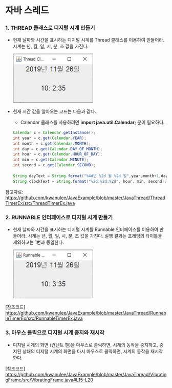 # 자바 스레드

<a name="1"></a>
### 1. THREAD 클래스로 디지털 시계 만들기

- 현재 날짜와 시간을 표시하는 디지털 시계를 Thread 클래스를 이용하여 만들어라. 시계는 년, 월, 일, 시, 분, 초 값을 가진다.

	<img src="figure/14-1.jpg" width=250>
- 현재 시간 값을 알아오는 코드는 다음과 같다.
	- Calendar 클래스를 사용하려면 **import java.util.Calendar;** 문이 필요하다.

	```java
	Calendar c = Calendar.getInstance();
	int year = c.get(Calendar.YEAR);
	int month = c.get(Calendar.MONTH);
	int day = c.get(Calendar.DAY_OF_MONTH);
	int hour = c.get(Calendar.HOUR_OF_DAY);
	int min = c.get(Calendar.MINUTE);
	int second = c.get(Calendar.SECOND);

	String dayText = String.format("%4d년 %2d 월 %2d 일",year,month+1,day);
	String clockText = String.format("%2d:%2d:%2d", hour, min, second);
	```

참고자료: https://github.com/kwanulee/JavaExample/blob/master/JavaThread/ThreadTimerEx/src/ThreadTimerEx.java

<a name="2"></a>
### 2.	RUNNABLE 인터페이스로 디지털 시계 만들기
- 현재 날짜와 시간을 표시하는 디지털 시계를 Runnable 인터페이스를 이용하여 만들어라. 시계는 년, 월, 일, 시, 분, 초 값을 가진다.
실행 결과는 프레임의 타이틀을 제외하고는 1번과 동일한다.

	<img src="figure/14-2.jpg" width=250>

[참조코드]
	https://github.com/kwanulee/JavaExample/blob/master/JavaThread/RunnableTimerEx/src/RunnableTimerEx.java

<a name="3"></a>
### 3.	마우스 클릭으로 디지털 시계 중지와 재시작
- 디지털 시계의 화면 (컨텐트 팬)을 마우스로 클릭하면, 시계의 동작을 중지하고, 중지된 상태의 디지털 시계의 화면을 다시 마우스로 클릭하면, 시계의 동작을 재시작한다.

[참조코드]
https://github.com/kwanulee/JavaExample/blob/master/JavaThread/VibratingFrame/src/VibratingFrame.java#L15-L20
